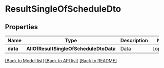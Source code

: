 # ResultSingleOfScheduleDto

## Properties
Name | Type | Description | Notes
------------ | ------------- | ------------- | -------------
**data** | **AllOfResultSingleOfScheduleDtoData** | Data | [optional] 

[[Back to Model list]](../../README.md#documentation-for-models) [[Back to API list]](../../README.md#documentation-for-api-endpoints) [[Back to README]](../../README.md)

